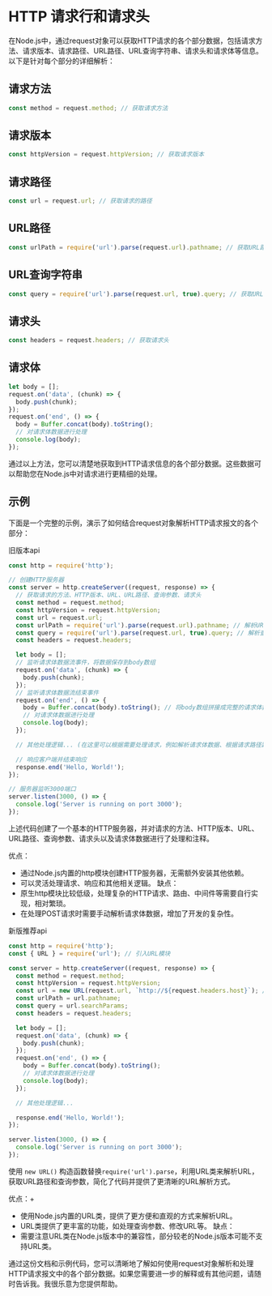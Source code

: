 # HTTP 请求行和请求头

在Node.js中，通过request对象可以获取HTTP请求的各个部分数据，包括请求方法、请求版本、请求路径、URL路径、URL查询字符串、请求头和请求体等信息。以下是针对每个部分的详细解析：

## 请求方法


```javascript
const method = request.method; // 获取请求方法
```

## 请求版本
```javascript
const httpVersion = request.httpVersion; // 获取请求版本
```

## 请求路径
```javascript
const url = request.url; // 获取请求的路径
```

## URL路径
```javascript
const urlPath = require('url').parse(request.url).pathname; // 获取URL路径
```

## URL查询字符串
```javascript
const query = require('url').parse(request.url, true).query; // 获取URL查询字符串
```

## 请求头
```javascript
const headers = request.headers; // 获取请求头
```

## 请求体
```javascript
let body = [];
request.on('data', (chunk) => {
  body.push(chunk);
});
request.on('end', () => {
  body = Buffer.concat(body).toString();
  // 对请求体数据进行处理
  console.log(body);
});
```

通过以上方法，您可以清楚地获取到HTTP请求信息的各个部分数据。这些数据可以帮助您在Node.js中对请求进行更精细的处理。

## 示例
下面是一个完整的示例，演示了如何结合request对象解析HTTP请求报文的各个部分：

旧版本api

```javascript
const http = require('http');

// 创建HTTP服务器
const server = http.createServer((request, response) => {
  // 获取请求的方法、HTTP版本、URL、URL路径、查询参数、请求头
  const method = request.method;
  const httpVersion = request.httpVersion;
  const url = request.url;
  const urlPath = require('url').parse(request.url).pathname; // 解析URL路径
  const query = require('url').parse(request.url, true).query; // 解析查询参数
  const headers = request.headers;

  let body = [];
  // 监听请求体数据流事件，将数据保存到body数组
  request.on('data', (chunk) => {
    body.push(chunk);
  });
  // 监听请求体数据流结束事件
  request.on('end', () => {
    body = Buffer.concat(body).toString(); // 将body数组拼接成完整的请求体数据
    // 对请求体数据进行处理
    console.log(body);
  });

  // 其他处理逻辑... (在这里可以根据需要处理请求，例如解析请求体数据、根据请求路径路由到不同的处理逻辑)

  // 响应客户端并结束响应
  response.end('Hello, World!');
});

// 服务器监听3000端口
server.listen(3000, () => {
  console.log('Server is running on port 3000');
});

```

上述代码创建了一个基本的HTTP服务器，并对请求的方法、HTTP版本、URL、URL路径、查询参数、请求头以及请求体数据进行了处理和注释。

优点：
+ 通过Node.js内置的http模块创建HTTP服务器，无需额外安装其他依赖。
+ 可以灵活处理请求、响应和其他相关逻辑。
缺点：
+ 原生http模块比较低级，处理复杂的HTTP请求、路由、中间件等需要自行实现，相对繁琐。
+ 在处理POST请求时需要手动解析请求体数据，增加了开发的复杂性。

新版推荐api

```javascript
const http = require('http');
const { URL } = require('url'); // 引入URL模块

const server = http.createServer((request, response) => {
  const method = request.method;
  const httpVersion = request.httpVersion;
  const url = new URL(request.url, `http://${request.headers.host}`); // 使用URL类解析URL
  const urlPath = url.pathname;
  const query = url.searchParams;
  const headers = request.headers;

  let body = [];
  request.on('data', (chunk) => {
    body.push(chunk);
  });
  request.on('end', () => {
    body = Buffer.concat(body).toString();
    // 对请求体数据进行处理
    console.log(body);
  });

  // 其他处理逻辑...

  response.end('Hello, World!');
});

server.listen(3000, () => {
  console.log('Server is running on port 3000');
});

```

使用 `new URL()` 构造函数替换`require('url').parse`，利用URL类来解析URL，获取URL路径和查询参数，简化了代码并提供了更清晰的URL解析方式。

优点：+ 
+ 使用Node.js内置的URL类，提供了更方便和直观的方式来解析URL。
+ URL类提供了更丰富的功能，如处理查询参数、修改URL等。
缺点：
+ 需要注意URL类在Node.js版本中的兼容性，部分较老的Node.js版本可能不支持URL类。

通过这份文档和示例代码，您可以清晰地了解如何使用request对象解析和处理HTTP请求报文中的各个部分数据。如果您需要进一步的解释或有其他问题，请随时告诉我。我很乐意为您提供帮助。
